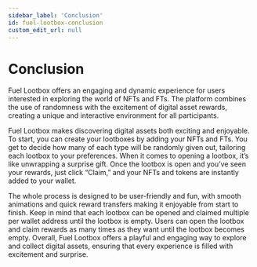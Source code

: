 ```yaml
---
sidebar_label: 'Conclusion'
id: fuel-lootbox-conclusion
custom_edit_url: null
---
```


# Conclusion

Fuel Lootbox offers an engaging and dynamic experience for users interested in exploring the world of NFTs and FTs. The platform combines the use of randomness with the excitement of digital asset rewards, creating a unique and interactive environment for all participants.

Fuel Lootbox makes discovering digital assets both exciting and enjoyable. To start, you can create your lootboxes by adding your NFTs and FTs. You get to decide how many of each type will be randomly given out, tailoring each lootbox to your preferences. When it comes to opening a lootbox, it’s like unwrapping a surprise gift. Once the lootbox is open and you’ve seen your rewards, just click “Claim,” and your NFTs and tokens are instantly added to your wallet.

The whole process is designed to be user-friendly and fun, with smooth animations and quick reward transfers making it enjoyable from start to finish. Keep in mind that each lootbox can be opened and claimed multiple per wallet address until the lootbox is empty. Users can open the lootbox and claim rewards as many times as they want until the lootbox becomes empty. Overall, Fuel Lootbox offers a playful and engaging way to explore and collect digital assets, ensuring that every experience is filled with excitement and surprise.